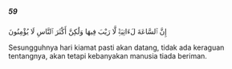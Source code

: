 ##### 59

<span class="ayah">إِنَّ ٱلسَّاعَةَ لَءَاتِيَةٌۭ لَّا رَيْبَ فِيهَا وَلَٰكِنَّ أَكْثَرَ ٱلنَّاسِ لَا يُؤْمِنُونَ</span>

<span class="ayah_translation">Sesungguhnya hari kiamat pasti akan datang, tidak ada keraguan tentangnya, akan tetapi kebanyakan manusia tiada beriman.</span>
